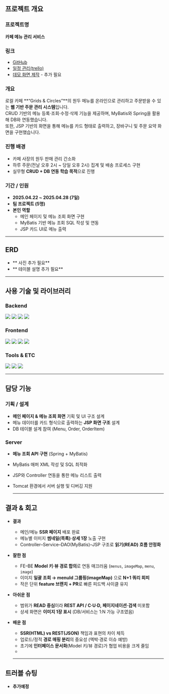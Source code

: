 ## 프로젝트 개요

### 프로젝트명  
**카페 메뉴 관리 서비스**

### 링크  
- [GitHub](https://github.com/prgrms-be-devcourse/NBE5-6-1-Team03)  
- [일정 관리(trello)](https://trello.com/b/itm14CbP/nbe5-6-1)
- [데모 화면 제작]()  - 추가 필요

### 개요  
로컬 카페 **“Grids & Circles”**의 원두 메뉴를 온라인으로 관리하고 주문받을 수 있는 **웹 기반 주문 관리 시스템**입니다.  
CRUD 기반의 메뉴 등록·조회·수정·삭제 기능을 제공하며, MyBatis와 Spring을 활용해 DB와 연동했습니다.  
또한, JSP 기반의 화면을 통해 메뉴를 카드 형태로 출력하고, 장바구니 및 주문 요약 화면을 구현했습니다.

### 진행 배경  
- 카페 사장의 원두 판매 관리 간소화  
- 하루 주문(전날 오후 2시 ~ 당일 오후 2시) 집계 및 배송 프로세스 구현  
- 실무형 **CRUD + DB 연동 학습 목적**으로 진행  

### 기간 / 인원  
- **2025.04.22 ~ 2025.04.28 (7일)**  
- **팀 프로젝트 (5명)**  
- **본인 역할**  
  - 메인 페이지 및 메뉴 조회 화면 구현  
  - MyBatis 기반 메뉴 조회 SQL 작성 및 연동  
  - JSP 카드 UI로 메뉴 출력
 
--- 
## ERD

- ** 사진 추가 필요**  
- ** 테이블 설명 추가 필요** 
--- 

## 사용 기술 및 라이브러리

### Backend  
<p>
  <img src="https://img.shields.io/badge/Java-007396?style=flat&logo=openjdk&logoColor=white"/>
  <img src="https://img.shields.io/badge/Spring-6DB33F?style=flat&logo=spring&logoColor=white"/>
  <img src="https://img.shields.io/badge/MyBatis-005B9F?style=flat"/>
  <img src="https://img.shields.io/badge/MySQL-4479A1?style=flat&logo=mysql&logoColor=white"/>
</p>

### Frontend  
<p>
  <img src="https://img.shields.io/badge/HTML5-E34F26?style=flat&logo=html5&logoColor=white"/>
  <img src="https://img.shields.io/badge/CSS3-1572B6?style=flat&logo=css3&logoColor=white"/>
  <img src="https://img.shields.io/badge/JavaScript-F7DF1E?style=flat&logo=javascript&logoColor=black"/>
  <img src="https://img.shields.io/badge/JSP-007396?style=flat"/>
</p>

### Tools & ETC  
<p>
  <img src="https://img.shields.io/badge/IntelliJ%20IDEA-000000?style=flat&logo=intellijidea&logoColor=white"/>
  <img src="https://img.shields.io/badge/Apache%20Tomcat-F8DC75?style=flat&logo=apachetomcat&logoColor=black"/>
  <img src="https://img.shields.io/badge/GitHub-181717?style=flat&logo=github&logoColor=white"/>
</p>


---
## 담당 기능

### 기획 / 설계
- **메인 페이지 & 메뉴 조회 화면** 기획 및 UI 구조 설계  
- 메뉴 데이터를 카드 형식으로 출력하는 **JSP 화면 구조** 설계  
- DB 테이블 설계 참여 (Menu, Order, OrderItem)  

### Server
- **메뉴 조회 API 구현** (Spring + MyBatis)  
- MyBatis 매퍼 XML 작성 및 SQL 최적화  
- JSP와 Controller 연동을 통한 메뉴 리스트 출력  
- Tomcat 환경에서 서버 실행 및 디버깅 지원

  ---
## 결과 & 회고

- **결과**
  - 메인/메뉴 **SSR 페이지** 배포 완료  
  - 메뉴별 이미지 **썸네일(목록)**·**상세 1장** 노출 구현  
  - Controller–Service–DAO(MyBatis)–JSP 구조로 **읽기(READ) 흐름 안정화**

- **잘한 점**
  - FE–BE **Model 키·뷰 경로 합의**로 연동 매끄러움 (`menus`, `imageMap`, `menu`, `image`)
  - 이미지 **일괄 조회 → menuId 그룹핑(imageMap)** 으로 **N+1 쿼리 회피**
  - 작은 단위 **feature 브랜치 + PR**로 빠른 피드백 사이클 유지

- **아쉬운 점**
  - 범위가 **READ 중심**이라 **REST API / C·U·D, 페이지네이션·검색** 미포함
  - 상세 화면은 **이미지 1장 표시** (DB/서비스는 1:N 가능 구조였음)

- **배운 점**
  - **SSR(HTML) vs REST(JSON)** 책임과 표현의 차이 체득
  - 업로드/정적 **경로 매핑 분리**의 중요성 (엑박·경로 이슈 예방)
  - 초기에 **인터페이스 문서화**(Model 키/뷰 경로)가 협업 비용을 크게 줄임
  - 
  ---
## 트러블 슈팅
- **추가예정**
